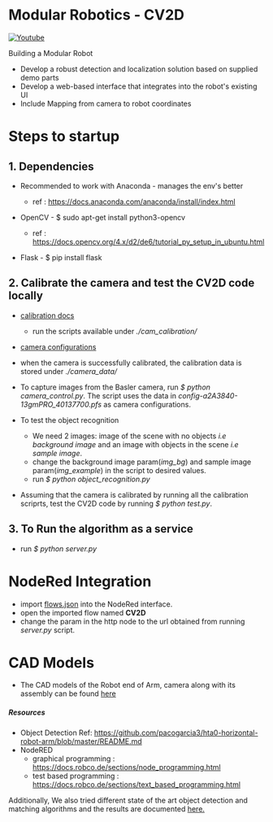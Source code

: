 # Modular Robotics - CV2D


[![Youtube](https://img.youtube.com/vi/n5nJ0fD-9cw&list=PLSSe2TLLn1zZ8ZKM-Td647Yp7wbBAvE2d/0.jpg)](https://www.youtube.com/watch?v=n5nJ0fD-9cw&list=PLSSe2TLLn1zZ8ZKM-Td647Yp7wbBAvE2d)


Building a Modular Robot

- Develop a robust detection and localization solution based on supplied demo parts
- Develop a web-based interface that integrates into the robot's existing UI
- Include Mapping from camera to robot coordinates

# Steps to startup
## 1. Dependencies
- Recommended to work with Anaconda - manages the env's better
    - ref : https://docs.anaconda.com/anaconda/install/index.html

- OpenCV - $ sudo apt-get install python3-opencv
    - ref : https://docs.opencv.org/4.x/d2/de6/tutorial_py_setup_in_ubuntu.html

- Flask - $ pip install flask

## 2. Calibrate the camera and test the CV2D code locally
- [calibration docs](/cam_calibration/README.md)
    - run the scripts available under *./cam_calibration/* 

- [camera configurations](/config-a2A3840-13gmPRO_40137700.pfs)

- when the camera is successfully calibrated, the calibration data is stored under *./camera_data/*

- To capture images from the Basler camera, run *$ python camera_control.py*. The script uses the data in *config-a2A3840-13gmPRO_40137700.pfs*  as camera configurations.

- To test the object recognition
    - We need 2 images: image of the scene with no objects *i.e background image* and an image with objects in the scene *i.e sample image*.
    - change the background image param(*img_bg*) and sample image param(*img_example*) in the script to desired values.
    - run *$ python object_recognition.py* 

- Assuming that the camera is calibrated by running all the calibration scriprts, test the CV2D code by running *$ python test.py*.


## 3. To Run the algorithm as a service

- run *$ python server.py*


# NodeRed Integration
- import [flows.json](/flows.json) into the NodeRed interface. 
- open the imported flow named **CV2D**
- change the param in the http node to the url obtained from running *server.py* script. 

# CAD Models
- The CAD models of the Robot end of Arm, camera along with its assembly can be found [here](/CAD_files/README.md)


##### Resources 
- Object Detection Ref: https://github.com/pacogarcia3/hta0-horizontal-robot-arm/blob/master/README.md
- NodeRED 
    - graphical programming : https://docs.robco.de/sections/node_programming.html
    - test based programming : https://docs.robco.de/sections/text_based_programming.html

Additionally, We also tried different state of the art object detection and matching algorithms and the results are documented [here.](/code_attempts/README.md)
